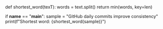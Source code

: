 def shortest_word(texT):
    words = text.split()
    return min(words, key=len)

if __name__ == "__main__":
    sample = "GitHub daily commits improve consistency"
    print(f"Shortest word: {shortest_word(sample)}")
